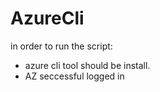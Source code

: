 # AzureCli

in order to run the script:
  - azure cli tool should be install.
  - AZ seccessful logged in
